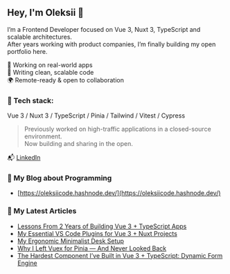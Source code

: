## Hey, I'm Oleksii 👋

I’m a Frontend Developer focused on Vue 3, Nuxt 3, TypeScript and scalable architectures.  
After years working with product companies, I’m finally building my open portfolio here.

🧩 Working on real-world apps  
🧠 Writing clean, scalable code  
🌍 Remote-ready & open to collaboration

### 🔧 Tech stack:
Vue 3 / Nuxt 3 / TypeScript / Pinia / Tailwind / Vitest / Cypress

> Previously worked on high-traffic applications in a closed-source environment.  
> Now building and sharing in the open.

📬 [LinkedIn](https://www.linkedin.com/in/oleksii-petrychenko-38064515b/)

### 📝 My Blog about Programming
- [https://oleksiicode.hashnode.dev/](https://oleksiicode.hashnode.dev/)

### 📝 My Latest Articles

- [Lessons From 2 Years of Building Vue 3 + TypeScript Apps](https://oleksiicode.hashnode.dev/lessons-from-two-years-of-building-vue-3-typescript-applications-for-the-adult-content-industry)
- [My Essential VS Code Plugins for Vue 3 + Nuxt Projects](https://oleksiicode.hashnode.dev/my-essential-vs-code-plugins-for-vue-3-nuxt-projects)
- [My Ergonomic Minimalist Desk Setup](https://oleksiicode.hashnode.dev/my-ergonomic-minimalist-desk-setup) 
- [Why I Left Vuex for Pinia — And Never Looked Back](https://oleksiicode.hashnode.dev/why-i-left-vuex-for-pinia-and-never-looked-back)
- [The Hardest Component I’ve Built in Vue 3 + TypeScript: Dynamic Form Engine](https://oleksiicode.hashnode.dev/the-hardest-component-ive-built-in-vue-3-typescript-dynamic-form-engine)
